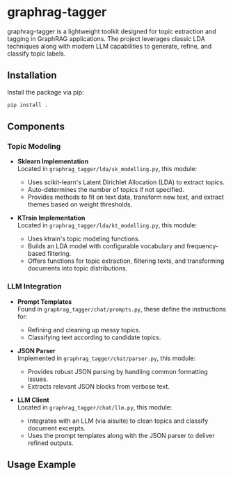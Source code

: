 # graphrag-tagger

graphrag-tagger is a lightweight toolkit designed for topic extraction and tagging in GraphRAG applications. The project leverages classic LDA techniques along with modern LLM capabilities to generate, refine, and classify topic labels.

## Installation

Install the package via pip:
```bash
pip install .
```

## Components

### Topic Modeling
- **Sklearn Implementation**  
  Located in `graphrag_tagger/lda/sk_modelling.py`, this module:
  - Uses scikit-learn's Latent Dirichlet Allocation (LDA) to extract topics.
  - Auto-determines the number of topics if not specified.
  - Provides methods to fit on text data, transform new text, and extract themes based on weight thresholds.

- **KTrain Implementation**  
  Located in `graphrag_tagger/lda/kt_modelling.py`, this module:
  - Uses ktrain's topic modeling functions.
  - Builds an LDA model with configurable vocabulary and frequency-based filtering.
  - Offers functions for topic extraction, filtering texts, and transforming documents into topic distributions.

### LLM Integration
- **Prompt Templates**  
  Found in `graphrag_tagger/chat/prompts.py`, these define the instructions for:
  - Refining and cleaning up messy topics.
  - Classifying text according to candidate topics.
  
- **JSON Parser**  
  Implemented in `graphrag_tagger/chat/parser.py`, this module:
  - Provides robust JSON parsing by handling common formatting issues.
  - Extracts relevant JSON blocks from verbose text.

- **LLM Client**  
  Located in `graphrag_tagger/chat/llm.py`, this module:
  - Integrates with an LLM (via aisuite) to clean topics and classify document excerpts.
  - Uses the prompt templates along with the JSON parser to deliver refined outputs.

## Usage Example
